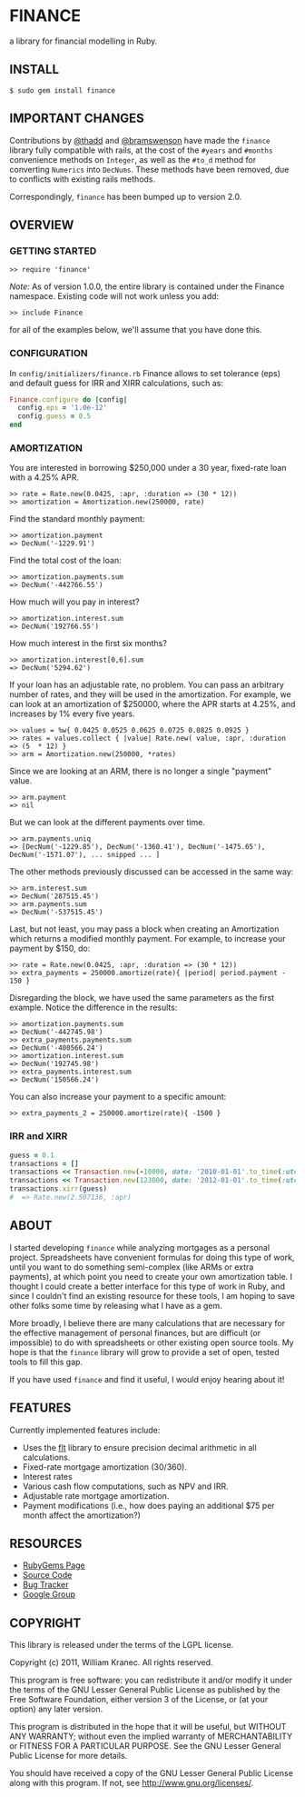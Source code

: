 # FINANCE

a library for financial modelling in Ruby.

## INSTALL

    $ sudo gem install finance

## IMPORTANT CHANGES

Contributions by [@thadd](https://github.com/thadd) and
[@bramswenson](https://github.com/bramswenson) have made the `finance`
library fully compatible with rails, at the cost of the `#years` and
`#months` convenience methods on `Integer`, as well as the `#to_d` method for
converting `Numerics` into `DecNums`.  These methods have been removed, due to
conflicts with existing rails methods.

Correspondingly, `finance` has been bumped up to version 2.0.

## OVERVIEW

### GETTING STARTED

    >> require 'finance'

*Note:* As of version 1.0.0, the entire library is contained under the
Finance namespace.  Existing code will not work unless you add:

    >> include Finance

for all of the examples below, we'll assume that you have done this.

### CONFIGURATION

In `config/initializers/finance.rb` Finance allows to set tolerance (eps) and default guess for IRR and XIRR calculations, such as:

```ruby
Finance.configure do |config|
  config.eps = '1.0e-12'
  config.guess = 0.5
end
```

### AMORTIZATION

You are interested in borrowing $250,000 under a 30 year, fixed-rate
loan with a 4.25% APR.

    >> rate = Rate.new(0.0425, :apr, :duration => (30 * 12))
    >> amortization = Amortization.new(250000, rate)

Find the standard monthly payment:

    >> amortization.payment
    => DecNum('-1229.91')

Find the total cost of the loan:

    >> amortization.payments.sum
    => DecNum('-442766.55')

How much will you pay in interest?

    >> amortization.interest.sum
    => DecNum('192766.55')

How much interest in the first six months?

    >> amortization.interest[0,6].sum
    => DecNum('5294.62')

If your loan has an adjustable rate, no problem.  You can pass an
arbitrary number of rates, and they will be used in the amortization.
For example, we can look at an amortization of $250000, where the APR
starts at 4.25%, and increases by 1% every five years.

    >> values = %w{ 0.0425 0.0525 0.0625 0.0725 0.0825 0.0925 }
    >> rates = values.collect { |value| Rate.new( value, :apr, :duration => (5  * 12) }
    >> arm = Amortization.new(250000, *rates)

Since we are looking at an ARM, there is no longer a single "payment" value.

    >> arm.payment
    => nil

But we can look at the different payments over time.

    >> arm.payments.uniq
    => [DecNum('-1229.85'), DecNum('-1360.41'), DecNum('-1475.65'), DecNum('-1571.07'), ... snipped ... ]

The other methods previously discussed can be accessed in the same way:

    >> arm.interest.sum
    => DecNum('287515.45')
    >> arm.payments.sum
    => DecNum('-537515.45')

Last, but not least, you may pass a block when creating an Amortization
which returns a modified monthly payment.  For example, to increase your
payment by $150, do:

    >> rate = Rate.new(0.0425, :apr, :duration => (30 * 12))
    >> extra_payments = 250000.amortize(rate){ |period| period.payment - 150 }

Disregarding the block, we have used the same parameters as the first
example.  Notice the difference in the results:

    >> amortization.payments.sum
    => DecNum('-442745.98')
    >> extra_payments.payments.sum
    => DecNum('-400566.24')
    >> amortization.interest.sum
    => DecNum('192745.98')
    >> extra_payments.interest.sum
    => DecNum('150566.24')

You can also increase your payment to a specific amount:

    >> extra_payments_2 = 250000.amortize(rate){ -1500 }

### IRR and XIRR

```ruby
guess = 0.1
transactions = []
transactions << Transaction.new(-10000, date: '2010-01-01'.to_time(:utc))
transactions << Transaction.new(123000, date: '2012-01-01'.to_time(:utc))
transactions.xirr(guess)
#  => Rate.new(2.507136, :apr)
```

## ABOUT

I started developing `finance` while analyzing mortgages as a personal
project.  Spreadsheets have convenient formulas for doing this type of
work, until you want to do something semi-complex (like ARMs or extra
payments), at which point you need to create your own amortization
table.  I thought I could create a better interface for this type of
work in Ruby, and since I couldn't find an existing resource for these
tools, I am hoping to save other folks some time by releasing what I
have as a gem.

More broadly, I believe there are many calculations that are necessary
for the effective management of personal finances, but are difficult
(or impossible) to do with spreadsheets or other existing open source
tools.  My hope is that the `finance` library will grow to provide a set
of open, tested tools to fill this gap.

If you have used `finance` and find it useful, I would enjoy hearing
about it!

## FEATURES

Currently implemented features include:

* Uses the [flt](http://flt.rubyforge.org/) library to ensure precision decimal arithmetic in all calculations.
* Fixed-rate mortgage amortization (30/360).
* Interest rates
* Various cash flow computations, such as NPV and IRR.
* Adjustable rate mortgage amortization.
* Payment modifications (i.e., how does paying an additional $75 per month affect the amortization?)

## RESOURCES

* [RubyGems Page](https://rubygems.org/gems/finance)
* [Source Code](http://github.com/wkranec/finance)
* [Bug Tracker](https://github.com/wkranec/finance/issues)
* [Google Group](http://groups.google.com/group/finance-gem/topics?pli=1)

## COPYRIGHT

This library is released under the terms of the LGPL license.

Copyright (c) 2011, William Kranec.
All rights reserved.

This program is free software: you can redistribute it and/or modify it
under the terms of the GNU Lesser General Public License as published by the
Free Software Foundation, either version 3 of the License, or (at your
option) any later version.

This program is distributed in the hope that it will be useful,
but WITHOUT ANY WARRANTY; without even the implied warranty of
MERCHANTABILITY or FITNESS FOR A PARTICULAR PURPOSE.  See the GNU
Lesser General Public License for more details.

You should have received a copy of the GNU Lesser General Public License along
with this program.  If not, see <http://www.gnu.org/licenses/>.
